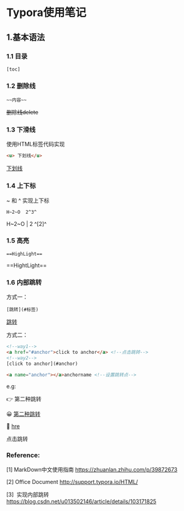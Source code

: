 # Typora使用笔记

## 1.基本语法

### 1.1 目录

```
[toc]
```

### 1.2 删除线

```
~~内容~~
```

~~删除线delete~~

### 1.3 下滑线

使用HTML标签代码实现

```html
<u> 下划线</u>
```

<u> 下划线</u>

### 1.4 上下标

~ 和 ^ 实现上下标

```html
H~2~O  2^3^
```

H~2~O | 2 ^[2]^

### 1.5 高亮

```
==HighLight==
```

==HightLight==

### 1.6 内部跳转

方式一：

```
[跳转](#标签)
```

[跳转](#目录)

方式二：

```html
<!--way1-->
<a href="#anchor">click to anchor</a> <!--点击跳转-->
<!--way2-->
[click to anchor](#anchor)

<a name="anchor"></a>anchorname <!--设置跳转点-->
```

e.g:

👉  <a name="第二种跳转">第二种跳转</a>

😀 [第二种跳转](#第二种跳转)

🍺 <a href="#😀">hre</a>





点击跳转

</a>

### Reference:

[1] MarkDown中文使用指南 https://zhuanlan.zhihu.com/p/39872673

[2] Office Document http://support.typora.io/HTML/

[3] <a name="😀"> </a>实现内部跳转 https://blog.csdn.net/u013502146/article/details/103171825